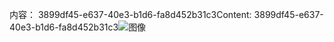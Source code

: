 <span data-ttu-id="fc3e4-101">内容： 3899df45-e637-40e3-b1d6-fa8d452b31c3</span><span class="sxs-lookup"><span data-stu-id="fc3e4-101">Content: 3899df45-e637-40e3-b1d6-fa8d452b31c3</span></span>![图像](2295dcfa-47c7-494d-b0d7-85fe1d9554a8.png)
